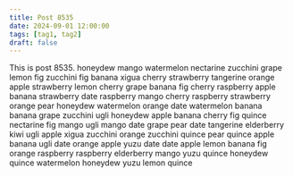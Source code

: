 ```yaml
---
title: Post 8535
date: 2024-09-01 12:00:00
tags: [tag1, tag2]
draft: false
---
```

This is post 8535.
honeydew
mango
watermelon
nectarine
zucchini
grape
lemon
fig
zucchini
fig
banana
xigua
cherry
strawberry
tangerine
orange
apple
strawberry
lemon
cherry
grape
banana
fig
cherry
raspberry
apple
banana
strawberry
date
raspberry
mango
cherry
raspberry
strawberry
orange
pear
honeydew
watermelon
orange
date
watermelon
banana
banana
grape
zucchini
ugli
honeydew
apple
banana
cherry
fig
quince
nectarine
fig
mango
ugli
mango
date
grape
pear
date
tangerine
elderberry
kiwi
ugli
apple
xigua
zucchini
orange
zucchini
quince
pear
quince
apple
banana
ugli
date
orange
apple
yuzu
date
date
apple
lemon
banana
fig
orange
raspberry
raspberry
elderberry
mango
yuzu
quince
honeydew
quince
watermelon
honeydew
yuzu
lemon
quince

